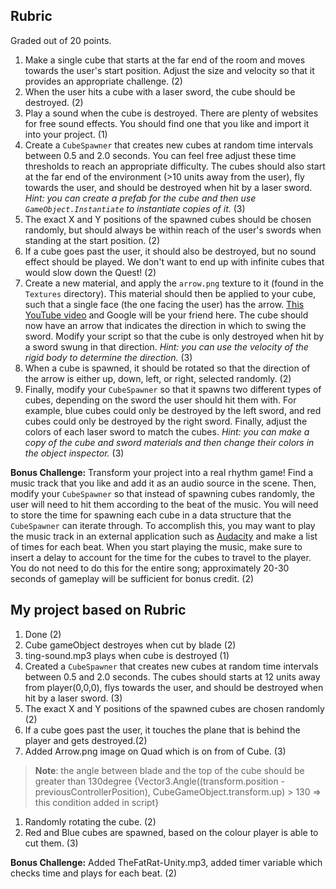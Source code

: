 ## Rubric

Graded out of 20 points. 

1. Make a single cube that starts at the far end of the room and moves towards the user's start position.  Adjust the size and velocity so that it provides an appropriate challenge. (2)
1. When the user hits a cube with a laser sword, the cube should be destroyed. (2)
1. Play a sound when the cube is destroyed. There are plenty of websites for free sound effects.  You should find one that you like and import it into your project. (1)
1. Create a `CubeSpawner` that creates new cubes at random time intervals between 0.5 and 2.0 seconds.  You can feel free adjust these time thresholds to reach an appropriate difficulty.  The cubes should also start at the far end of the environment (>10 units away from the user), fly towards the user, and should be destroyed when hit by a laser sword. *Hint: you can create a prefab for the cube and then use `GameObject.Instantiate` to instantiate copies of it.* (3)
1. The exact X and Y positions of the spawned cubes should be chosen randomly, but should always be within reach of the user's swords when standing at the start position. (2)
1. If a cube goes past the user, it should also be destroyed, but no sound effect should be played.  We don't want to end up with infinite cubes that would slow down the Quest! (2)
1. Create a new material, and apply the `arrow.png` texture to it (found in the `Textures` directory). This material should then be applied to your cube, such that a single face (the one facing the user) has the arrow. [This YouTube video](https://www.youtube.com/watch?v=TfuoB_S8BM8) and Google will be your friend here. The cube should now have an arrow that indicates the direction in which to swing the sword.  Modify your script so that the cube is only destroyed when hit by a sword swung in that direction.  *Hint: you can use the velocity of the rigid body to determine the direction.*  (3)
1. When a cube is spawned, it should be rotated so that the direction of the arrow is either up, down, left, or right, selected randomly.  (2)
1. Finally, modify your `CubeSpawner` so that it spawns two different types of cubes, depending on the sword the user should hit them with.  For example, blue cubes could only be destroyed by the left sword, and red cubes could only be destroyed by the right sword. Finally, adjust the colors of each laser sword to match the cubes. *Hint: you can make a copy of the cube and sword materials and then change their colors in the object inspector.* (3)

**Bonus Challenge:** Transform your project into a real rhythm game!  Find a music track that you like and add it as an audio source in the scene.  Then, modify your `CubeSpawner` so that instead of spawning cubes randomly, the user will need to hit them according to the beat of the music.  You will need to store the time for spawning each cube in a data structure that the `CubeSpawner` can iterate through.  To accomplish this, you may want to play the music track in an external application such as [Audacity](https://www.audacityteam.org/) and make a list of times for each beat.  When you start playing the music, make sure to insert a delay to account for the time for the cubes to travel to the player.  You do not need to do this for the entire song; approximately 20-30 seconds of gameplay will be sufficient for bonus credit. (2)

## My project based on Rubric

1. Done (2)
1. Cube gameObject destroyes when cut by blade (2)
1. ting-sound.mp3 plays when cube is destroyed (1)
1. Created a `CubeSpawner` that creates new cubes at random time intervals between 0.5 and 2.0 seconds. 
The cubes should starts at 12 units away from player(0,0,0), flys towards the user, and should be destroyed when hit by a laser sword. (3)
1. The exact X and Y positions of the spawned cubes are chosen randomly (2)
1. If a cube goes past the user, it touches the plane that is behind the player and gets destroyed.(2)
1. Added Arrow.png image on Quad which is on from of Cube. (3) 
> **Note**: the angle between blade and the top of the cube should be greater than 130degree
{Vector3.Angle((transform.position - previousControllerPosition), CubeGameObject.transform.up) > 130 => this condition added in script}
1. Randomly rotating the cube.  (2)
1. Red and Blue cubes are spawned, based on the colour player is able to cut them. (3)

**Bonus Challenge:** Added TheFatRat-Unity.mp3, added timer variable which checks time and plays for each beat. (2)
